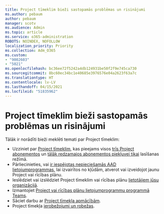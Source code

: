 ```yaml
---
title: Project tīmeklim bieži sastopamās problēmas un risinājumi
ms.author: pebaum
author: pebaum
manager: scotv
ms.audience: Admin
ms.topic: article
ms.service: o365-administration
ROBOTS: NOINDEX, NOFOLLOW
localization_priority: Priority
ms.collection: Adm_O365
ms.custom:
- "9002603"
- "5021"
ms.openlocfilehash: bc36ee72f5242a4db124931be50f2f9e745ca730
ms.sourcegitcommit: 8bc60ec34bc1e40685e3976576e04a2623f63a7c
ms.translationtype: HT
ms.contentlocale: lv-LV
ms.lasthandoff: 04/15/2021
ms.locfileid: "51835962"
---
```

# <a name="project-for-the-web-common-issues-and-resolutions"></a>Project tīmeklim bieži sastopamās problēmas un risinājumi

Tālāk ir norādīti bieži meklēti temati par Project tīmeklim:

- Uzziniet par [Project tīmeklim](https://support.microsoft.com/office/what-is-project-for-the-web-c19b2421-3c9d-4037-97c6-f66b6e1d2eb5), kas pieejams visos [trīs Project abonementos](https://products.office.com/project/compare-microsoft-project-management-software) un [tālāk redzamajos abonementos piekļuvei tikai](https://docs.microsoft.com/project-for-the-web/office-365-user-view-access-to-project-and-roadmap) lasīšanas režīmā.
- Pārliecinieties, vai [ir iespējotas nepieciešamās AAD lietojumprogrammas,](https://techcommunity.microsoft.com/t5/project-support-blog/roadmap-have-you-disabled-some-necessary-services/ba-p/815067) lai izvairītos no kļūdām, atverot vai izveidojot jaunu Project vai rīcības plānu.
- Ieslēdziet vai izslēdziet Project tīmeklim vai rīcības plānu [lietotājiem jūsu organizācijā](https://docs.microsoft.com/project-for-the-web/turn-project-for-the-web-off).
- Izmantojiet [Project vai rīcības plānu lietojumprogrammu programmā Teams](https://support.microsoft.com/office/2dc584e6-2f6c-4e2d-9008-0b3f6845eb52).
- Sāciet darbu ar [Project tīmekļa apmācībām](https://support.office.com/article/50bf3e29-0f0d-4b7a-9d2c-7c78389b67ad).
- Project tīmekļa [ierobežojumi un robežas](https://docs.microsoft.com/project-for-the-web/project-for-the-web-limits-and-boundaries).
